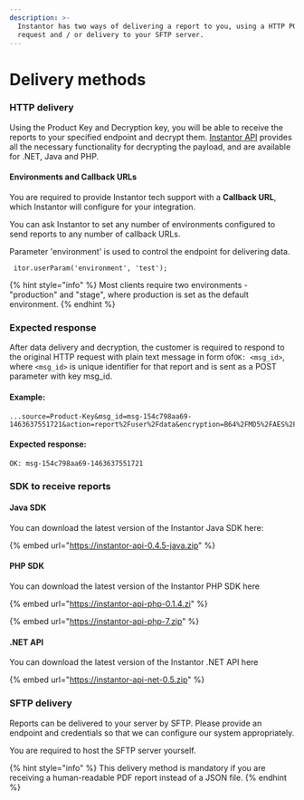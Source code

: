 ```yaml
---
description: >-
  Instantor has two ways of delivering a report to you, using a HTTP POST
  request and / or delivery to your SFTP server.
---
```


# Delivery methods

### HTTP delivery

Using the Product Key and Decryption key, you will be able to receive the reports to your specified endpoint and decrypt them. [Instantor API](https://www.instantor.com/api/doc#api-download) provides all the necessary functionality for decrypting the payload, and are available for .NET, Java and PHP.

#### Environments and Callback URLs

You are required to provide Instantor tech support with a **Callback URL**, which Instantor will configure for your integration. 

You can ask Instantor to set any number of environments configured to send reports to any number of callback URLs. 

Parameter 'environment' is used to control the endpoint for delivering data.

```text
 itor.userParam('environment', 'test');
```

{% hint style="info" %}
Most clients require two environments - "production" and "stage", where production is set as the default environment. 
{% endhint %}

### Expected response

After data delivery and decryption, the customer is required to respond to the original HTTP request with plain text message in form of`OK: <msg_id>`, where `<msg_id>`  is unique identifier for that report and is sent as a POST parameter with key msg\_id.

#### Example: 

```text
...source=Product-Key&msg_id=msg-154c798aa69-1463637551721&action=report%2Fuser%2Fdata&encryption=B64%2FMD5%2FAES%2FCBC%2FPKCS5&payload=fLaaLEvgWN9leASb0g3TNZx4yp0D4yjFcnUNpOgsIHJH9...
```

#### Expected response:

```text
OK: msg-154c798aa69-1463637551721
```

### SDK to receive reports

#### Java SDK 

You can download the latest version of the Instantor Java SDK here: 

{% embed url="https://instantor-api-0.4.5-java.zip" %}



#### PHP SDK

 You can download the latest version of the Instantor PHP SDK here

{% embed url="https://instantor-api-php-0.1.4.zi" %}

{% embed url="https://instantor-api-php-7.zip" %}

#### .NET API 

 You can download the latest version of the Instantor .NET API here

{% embed url="https://instantor-api-net-0.5.zip" %}



### SFTP delivery

Reports can be delivered to your server by SFTP. Please provide an endpoint and credentials so that we can configure our system appropriately.   
  
You are required to host the SFTP server yourself. 

{% hint style="info" %}
This delivery method is mandatory if you are receiving a human-readable PDF report instead of a JSON file.
{% endhint %}


